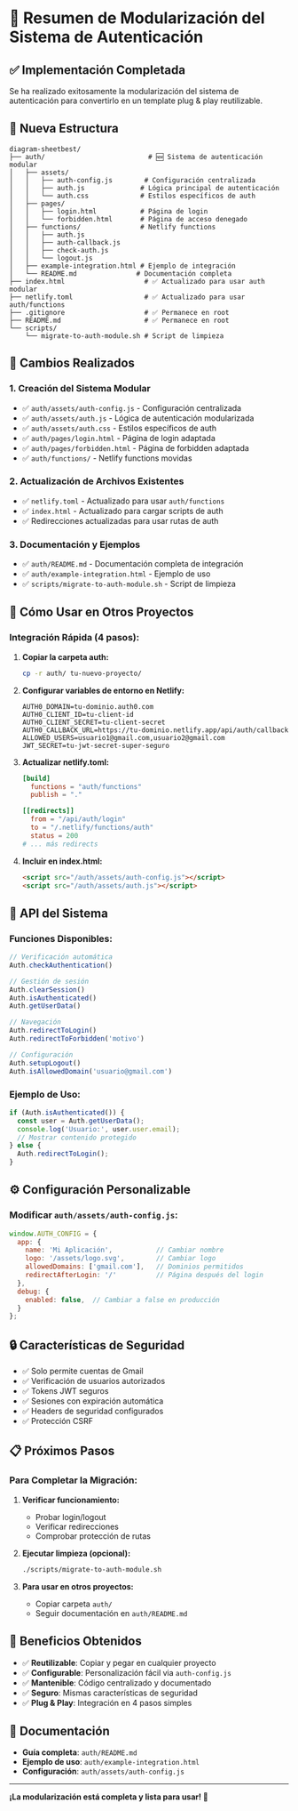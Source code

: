 # 🔐 Resumen de Modularización del Sistema de Autenticación

## ✅ Implementación Completada

Se ha realizado exitosamente la modularización del sistema de autenticación para convertirlo en un template plug & play reutilizable.

## 📁 Nueva Estructura

```
diagram-sheetbest/
├── auth/                          # 🆕 Sistema de autenticación modular
│   ├── assets/
│   │   ├── auth-config.js        # Configuración centralizada
│   │   ├── auth.js              # Lógica principal de autenticación
│   │   └── auth.css             # Estilos específicos de auth
│   ├── pages/
│   │   ├── login.html           # Página de login
│   │   └── forbidden.html       # Página de acceso denegado
│   ├── functions/               # Netlify functions
│   │   ├── auth.js
│   │   ├── auth-callback.js
│   │   ├── check-auth.js
│   │   └── logout.js
│   ├── example-integration.html # Ejemplo de integración
│   └── README.md               # Documentación completa
├── index.html                    # ✅ Actualizado para usar auth modular
├── netlify.toml                  # ✅ Actualizado para usar auth/functions
├── .gitignore                    # ✅ Permanece en root
├── README.md                     # ✅ Permanece en root
└── scripts/
    └── migrate-to-auth-module.sh # Script de limpieza
```

## 🔧 Cambios Realizados

### 1. **Creación del Sistema Modular**
- ✅ `auth/assets/auth-config.js` - Configuración centralizada
- ✅ `auth/assets/auth.js` - Lógica de autenticación modularizada
- ✅ `auth/assets/auth.css` - Estilos específicos de auth
- ✅ `auth/pages/login.html` - Página de login adaptada
- ✅ `auth/pages/forbidden.html` - Página de forbidden adaptada
- ✅ `auth/functions/` - Netlify functions movidas

### 2. **Actualización de Archivos Existentes**
- ✅ `netlify.toml` - Actualizado para usar `auth/functions`
- ✅ `index.html` - Actualizado para cargar scripts de auth
- ✅ Redirecciones actualizadas para usar rutas de auth

### 3. **Documentación y Ejemplos**
- ✅ `auth/README.md` - Documentación completa de integración
- ✅ `auth/example-integration.html` - Ejemplo de uso
- ✅ `scripts/migrate-to-auth-module.sh` - Script de limpieza

## 🚀 Cómo Usar en Otros Proyectos

### Integración Rápida (4 pasos):

1. **Copiar la carpeta auth:**
   ```bash
   cp -r auth/ tu-nuevo-proyecto/
   ```

2. **Configurar variables de entorno en Netlify:**
   ```env
   AUTH0_DOMAIN=tu-dominio.auth0.com
   AUTH0_CLIENT_ID=tu-client-id
   AUTH0_CLIENT_SECRET=tu-client-secret
   AUTH0_CALLBACK_URL=https://tu-dominio.netlify.app/api/auth/callback
   ALLOWED_USERS=usuario1@gmail.com,usuario2@gmail.com
   JWT_SECRET=tu-jwt-secret-super-seguro
   ```

3. **Actualizar netlify.toml:**
   ```toml
   [build]
     functions = "auth/functions"
     publish = "."
   
   [[redirects]]
     from = "/api/auth/login"
     to = "/.netlify/functions/auth"
     status = 200
   # ... más redirects
   ```

4. **Incluir en index.html:**
   ```html
   <script src="/auth/assets/auth-config.js"></script>
   <script src="/auth/assets/auth.js"></script>
   ```

## 🔧 API del Sistema

### Funciones Disponibles:
```javascript
// Verificación automática
Auth.checkAuthentication()

// Gestión de sesión
Auth.clearSession()
Auth.isAuthenticated()
Auth.getUserData()

// Navegación
Auth.redirectToLogin()
Auth.redirectToForbidden('motivo')

// Configuración
Auth.setupLogout()
Auth.isAllowedDomain('usuario@gmail.com')
```

### Ejemplo de Uso:
```javascript
if (Auth.isAuthenticated()) {
  const user = Auth.getUserData();
  console.log('Usuario:', user.user.email);
  // Mostrar contenido protegido
} else {
  Auth.redirectToLogin();
}
```

## ⚙️ Configuración Personalizable

### Modificar `auth/assets/auth-config.js`:
```javascript
window.AUTH_CONFIG = {
  app: {
    name: 'Mi Aplicación',           // Cambiar nombre
    logo: '/assets/logo.svg',        // Cambiar logo
    allowedDomains: ['gmail.com'],   // Dominios permitidos
    redirectAfterLogin: '/'          // Página después del login
  },
  debug: {
    enabled: false,  // Cambiar a false en producción
  }
};
```

## 🔒 Características de Seguridad

- ✅ Solo permite cuentas de Gmail
- ✅ Verificación de usuarios autorizados
- ✅ Tokens JWT seguros
- ✅ Sesiones con expiración automática
- ✅ Headers de seguridad configurados
- ✅ Protección CSRF

## 📋 Próximos Pasos

### Para Completar la Migración:

1. **Verificar funcionamiento:**
   - Probar login/logout
   - Verificar redirecciones
   - Comprobar protección de rutas

2. **Ejecutar limpieza (opcional):**
   ```bash
   ./scripts/migrate-to-auth-module.sh
   ```

3. **Para usar en otros proyectos:**
   - Copiar carpeta `auth/`
   - Seguir documentación en `auth/README.md`

## 🎯 Beneficios Obtenidos

- ✅ **Reutilizable**: Copiar y pegar en cualquier proyecto
- ✅ **Configurable**: Personalización fácil via `auth-config.js`
- ✅ **Mantenible**: Código centralizado y documentado
- ✅ **Seguro**: Mismas características de seguridad
- ✅ **Plug & Play**: Integración en 4 pasos simples

## 📖 Documentación

- **Guía completa**: `auth/README.md`
- **Ejemplo de uso**: `auth/example-integration.html`
- **Configuración**: `auth/assets/auth-config.js`

---

**¡La modularización está completa y lista para usar! 🎉**
